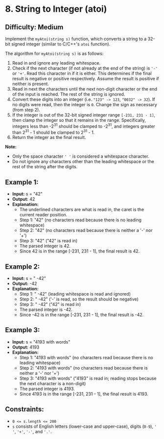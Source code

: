 # 8. String to Integer (atoi)
## Difficulty: Medium

Implement the ```myAtoi(string s)``` function, which converts a string to a 32-bit signed integer (similar to C/C++'s ```atoi``` function).

The algorithm for ```myAtoi(string s)``` is as follows:

1. Read in and ignore any leading whitespace.
2. Check if the next character (if not already at the end of the string) is ```'-'``` or ```'+'```. Read this character in if it is either. This determines if the final result is negative or positive respectively. Assume the result is positive if neither is present.
3. Read in next the characters until the next non-digit character or the end of the input is reached. The rest of the string is ignored.
4. Convert these digits into an integer (i.e. ```"123" -> 123```, ```"0032" -> 32```). If no digits were read, then the integer is ```0```. Change the sign as necessary (from step 2).
5. If the integer is out of the 32-bit signed integer range ```[-231, 231 - 1]```, then clamp the integer so that it remains in the range. Specifically, integers less than -2<sup>31</sup> should be clamped to -2<sup>31</sup>, and integers greater than 2<sup>31</sup> - 1 should be clamped to 2<sup>31</sup> - 1.
6. Return the integer as the final result.

**Note:**
+ Only the space character ```' '``` is considered a whitespace character.
+ Do not ignore any characters other than the leading whitespace or the rest of the string after the digits.
 
## Example 1:
+ **Input:** s = "42"
+ **Output:** 42
+ **Explanation:**
  + The underlined characters are what is read in, the caret is the current reader position.
  + Step 1: "42" (no characters read because there is no leading whitespace)
  + Step 2: "42" (no characters read because there is neither a '-' nor '+')
  + Step 3: "42" ("42" is read in)
  + The parsed integer is 42.
  + Since 42 is in the range [-231, 231 - 1], the final result is 42.

## Example 2:
+ **Input:** s = "   -42"
+ **Output:** -42
+ **Explanation:**
  + Step 1: "   -42" (leading whitespace is read and ignored)
  + Step 2: "   -42" ('-' is read, so the result should be negative)
  + Step 3: "   -42" ("42" is read in)
  + The parsed integer is -42.
  + Since -42 is in the range [-231, 231 - 1], the final result is -42.

## Example 3:
+ **Input:** s = "4193 with words"
+ **Output:** 4193
+ **Explanation:**
  + Step 1: "4193 with words" (no characters read because there is no leading whitespace)
  + Step 2: "4193 with words" (no characters read because there is neither a '-' nor '+')
  + Step 3: "4193 with words" ("4193" is read in; reading stops because the next character is a non-digit)
  + The parsed integer is 4193.
  + Since 4193 is in the range [-231, 231 - 1], the final result is 4193.

## Constraints:

+ ```0 <= s.length <= 200```
+ ```s``` consists of English letters (lower-case and upper-case), digits (```0-9```), ```' '```, ```'+'```, ```'-'```, and ```'.'```.
